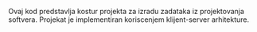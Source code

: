 Ovaj kod predstavlja kostur projekta za izradu zadataka iz projektovanja softvera. Projekat je implementiran koriscenjem klijent-server arhitekture.